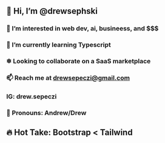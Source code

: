 ## 👋 Hi, I’m @drewsephski
### 👀 I’m interested in web dev, ai, busineess, and $$$
### 🌱 I’m currently learning Typescript 
### ❄ Looking to collaborate on a SaaS marketplace
### 📫 Reach me at drewsepeczi@gmail.com 
###    IG: drew.sepeczi
### 🧑 Pronouns: Andrew/Drew
## 🔥 Hot Take: Bootstrap < Tailwind
